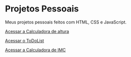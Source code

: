 # Projetos Pessoais
 Meus projetos pessoais feitos com HTML, CSS e JavaScript.

<p><a href="https://matheus-aguiarr.github.io/projetos-pessoais/calculaaltura/index.html">Acessar a Calculadora de altura</a></p>
<p><a href="https://matheus-aguiarr.github.io/projetos-pessoais/ToDoList/todo.html">Acessar o ToDoList</a></p>
<P><a href="https://matheus-aguiarr.github.io/projetos-pessoais/calculadoraIMC/index.html">Acessar a Calculadora de IMC</a></P>